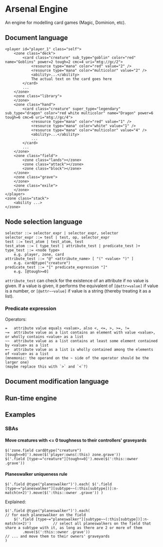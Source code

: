 # Arsenal Engine

An engine for modelling card games (Magic, Dominion, etc).

## Document language

    <player id="player_1" class="self">
        <zone class="deck">
            <card class="creature" sub_type="goblin" color="red" name="Goblins" power=2 tough=2 cmc=4 uri="mtg://gc/2">
                <resource type="mana" color="red" value="2" />
                <resource type="mana" color="multicolor" value="2" />
                <ability>...</ability>
                The actual text on the card goes here
            </card>
            ...
        </zone>
        <zone class="library">
        </zone>
        <zone class="hand">
            <card class="creature" super_type="legendary" sub_type="dragon" color="red white multicolor" name="Dragon" power=6 tough=6 cmc=6 uri="mtg://gc/4">
                <resource type="mana" color="red" value="1" />
                <resource type="mana" color="white" value="1" />
                <resource type="mana" color="multicolor" value="4" />
                <ability>...</ability>
                ...
            </card>
            ...
        </zone>
        <zone class="field">
            <zone class="lands"></zone>
            <zone class="attack"></zone>
            <zone class="block"></zone>
        </zone>
        <zone class="grave">
        </zone>
        <zone class="exile">
        </zone>
    </player>
    <zone class="stack">
        <ability ...>
    </zone>

## Node selection language

    selector ::= selector_expr | selector_expr, selector
    selector_expr ::= test | test, op, selector_expr
    test ::= test_atom | test_atom, test
    test_atom ::= ( type_test | attribute_test | predicate_test )+
    type_test ::= <node type>
        e.g. player, zone, card
    attribute_test ::= "@" <attribute_name> [ "(" <value> ")" ]
        e.g. card@type("creature")
    predicate_test ::= "[" predicate_expression "]"
        e.g. [@tough>=0]

`attribute_test` can check for the existence of an attribute if no value is given.
If a value is given, it performs the equivalent of `[@attr=value]` if value is a number,
or `[@attr~~value]` if value is a string (thereby treating it as a list).

### Predicate expression

Operators:

    =   attribute value equals <value>, also <, <=, >, >=, !=
    ~=  attribute value as a list contains an element with value <value>, or wholly contains <value> as a list
    ~~  attribute value as a list contains at least some element contained by <value> as a list
    =~  attribute value as a list is wholly contained among the elements of <value> as a list
    (mnemonic: the operand on the ~ side of the operator should be the larger one)
    (maybe replace this with `>` and `<`?)


## Document modification language


## Run-time engine


## Examples


### SBAs

#### Move creatures with <= 0 toughness to their controllers' graveyards

    $('zone.field card@type("creature")[tough<=0]').move($('player:owns(:this) zone.grave'))
    $('.field [type~="creature"][tough<=0]').move($(':this::owner .grave'))

#### Planeswalker uniqueness rule

    $('.field @type("planeswalker")').each( $('.field [type~="planeswalker"][subtype~~(:this[subtype])]:n-match(n+2)').move($(':this::owner .grave')) )

Explained:

    $('.field @type("planeswalker")').each(                                                // for each planeswalker on the field
        $('.field [type~="planeswalker"][subtype~~(:this[subtype])]:n-match(n+2)')          // select all planeswalkers on the field that share a subtype with it, as long as there are 2 or more of them
            .move($(':this::owner .grave'))                                                 // ... and move them to their owners' graveyards
    )

